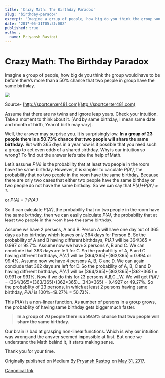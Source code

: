 ```yaml
---
title: 'Crazy Math: The Birthday Paradox'
slug: 'birthday-paradox'
excerpt: 'Imagine a group of people, how big do you think the group would have to be before there’s more than a 50% chance that two people in group have the same birthday.'
date: '2017-05-31T05:30:00Z'
published: true
author:
  name: Priyansh Rastogi
---
```


# Crazy Math: The Birthday Paradox

Imagine a group of people, how big do you think the group would have to be before there’s more than a 50% chance that two people in group have the same birthday.

![](https://cdn-images-1.medium.com/max/800/1*U-7uWCwueO66Zs8oYCoGYg.jpeg)

Source- [http://sportcenter481.com](http://sportcenter481.com)

Assume that there are no twins and ignore leap years. Check your intuition. Take a moment to think about it. \[And by same birthday, I mean same date and month of birth, Year of birth may vary\].

Well, the answer may surprise you. It is surprisingly low. **In a group of 23 people there is a 50.73% chance that two people will share the same birthday.** But with 365 days in a year how is it possible that you need such a group to get even odds of a shared birthday. Why is our intuition so wrong? To find out the answer let’s take the help of Math.

Let’s assume _P(A)_ is the probability that at least two people in the room have the same birthday. However, it is simpler to calculate _P(A’)_, the probability that no two people in the room have the same birthday. Because there are only two cases that either two people have the same birthday or two people do not have the same birthday. So we can say that _P(A)+P(A’) = 1._

or _P(A) = 1-P(A’)_

So if can calculate _P(A’)_, the probability that no two people in the room have the same birthday, then we can easily calculate _P(A)_, the probability that at least two people in the room have the same birthday.

Assume we have 2 persons, A and B. Person A will have one day out of 365 days as her birthday which leaves only 364 days for Person B. So the probability of A and B having different birthdays, _P(A’)_ will be 364/365 = 0.997 or 99.7%. Assume now we have 3 persons A, B and C. We can conclude that 363 days are left for C. So the probability of A, B and C having different birthdays, _P(A’)_ will be (364/365)\*(363/365) = 0.994 or 99.4%. Assume now we have 4 persons A, B, C and D. We can again conclude that 362 days are left for D. So the probability of A, B, C and D having different birthdays, _P(A’)_ will be (364/365)\*(363/365)\*(362\*365) = 0.991 or 99.1%. Now if we do this for 23 persons A,B,C…W. We will get _P(A’)_ = (364/365)\*(363/365)\*(362\*365)…(343\*365) = 0.4927 or 49.27%. So the probability of 23 persons, in which at least 2 persons having same birthday, _P(A)_ is 100%-49.27% = 50.73%.

This P(A) is a non-linear function. As number of persons in a group grows, the probability of having same birthday gets bigger much faster.

> **In a group of 70 people there is a 99.9% chance that two people will share the same birthday.**

Our brain is bad at grasping non-linear functions. Which is why our intuition was wrong and the answer seemed impossible at first. But once we understand the Math behind it, It starts making sense.

Thank you for your time.

Originally published on Medium By [Priyansh Rastogi](https://medium.com/@priyanshrastogi) on [May 31, 2017](https://medium.com/p/62a1ed2b7999).

[Canonical link](https://medium.com/@priyanshrastogi/crazy-math-the-birthday-paradox-62a1ed2b7999)
